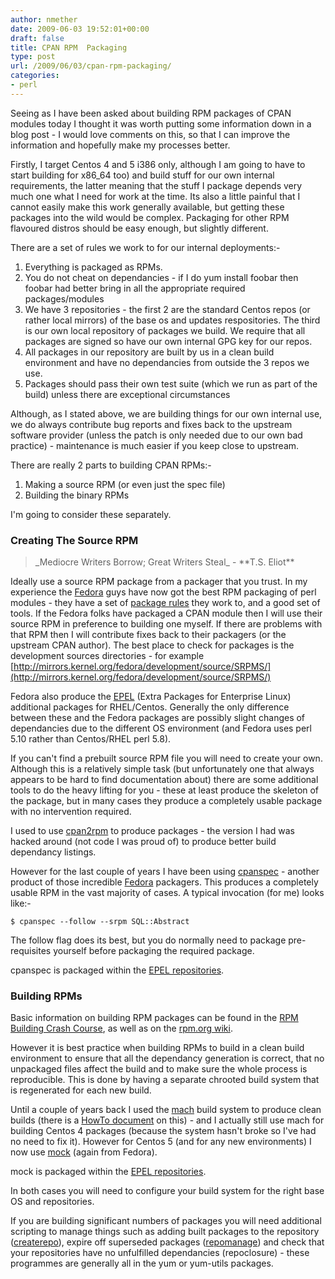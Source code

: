 ```yaml
---
author: nmether
date: 2009-06-03 19:52:01+00:00
draft: false
title: CPAN RPM  Packaging
type: post
url: /2009/06/03/cpan-rpm-packaging/
categories:
- perl
---
```


Seeing as I have been asked about building RPM packages of CPAN modules today
I thought it was worth putting some information down in a blog post - I would
love comments on this, so that I can improve the information and hopefully
make my processes better.

Firstly, I target Centos 4 and 5 i386 only, although I am going to have to
start building for x86_64 too) and build stuff for our own internal
requirements, the latter meaning that the stuff I package depends very much
one what I need for work at the time.  Its also a little painful that I cannot
easily make this work generally available, but getting these packages into the
wild would be complex.  Packaging for other RPM flavoured distros should be
easy enough, but slightly different.

There are a set of rules we work to for our internal deployments:-



1. Everything is packaged as RPMs.
2. You do not cheat on dependancies - if I do yum install foobar then foobar had better bring in all the appropriate required packages/modules
3. We have 3 repositories - the first 2 are the standard Centos repos (or rather local mirrors) of the base os and updates respositories.  The third is our own local repository of packages we build.  We require that all packages are signed so have our own internal GPG key for our repos.
4. All packages in our repository are built by us in a clean build environment and have no dependancies from outside the 3 repos we use.
5. Packages should pass their own test suite (which we run as part of the build) unless there are exceptional circumstances

Although, as I stated above, we are building things for our own internal use,
we do always contribute bug reports and fixes back to the upstream software
provider (unless the patch is only needed due to our own bad practice) -
maintenance is much easier if you keep close to upstream.

There are really 2 parts to building CPAN RPMs:-

1. Making a source RPM (or even just the spec file)
2. Building the binary RPMs

I'm going to consider these separately.


### Creating The Source RPM




<blockquote>_Mediocre Writers Borrow; Great Writers Steal_ - **T.S. Eliot**</blockquote>


Ideally use a source RPM package from a packager that you trust.  In my
experience the [Fedora](http://fedoraproject.org/) guys have now got the best
RPM packaging of perl modules - they have a set of [package
rules](https://fedoraproject.org/wiki/Packaging/Perl) they work to, and a good
set of tools.  If the Fedora folks have packaged a CPAN module then I will use
their source RPM in preference to building one myself.  If there are problems
with that RPM then I will contribute fixes back to their packagers (or the
upstream CPAN author).  The best place to check for packages is the
development sources directories - for example
[http://mirrors.kernel.org/fedora/development/source/SRPMS/](http://mirrors.kernel.org/fedora/development/source/SRPMS/)

Fedora also produce the [EPEL](https://fedoraproject.org/wiki/EPEL) (Extra
Packages for Enterprise Linux) additional packages for RHEL/Centos.  Generally
the only difference between these and the Fedora packages are possibly slight
changes of dependancies due to the different OS environment (and Fedora uses
perl 5.10 rather than Centos/RHEL perl 5.8).

If you can't find a prebuilt source RPM file you will need to create your own.
 Although this is a relatively simple task (but unfortunately one that always
appears to be hard to find documentation about) there are some additional
tools to do the heavy lifting for you - these at least produce the skeleton of
the package, but in many cases they produce a completely usable package with
no intervention required.

I used to use [cpan2rpm](http://perl.arix.com/cpan2rpm/) to produce packages -
the version I had was hacked around (not code I was proud of) to produce
better build dependancy listings.

However for the last couple of years I have been using
[cpanspec](http://cpanspec.sourceforge.net/) - another product of those
incredible [Fedora](http://fedoraproject.org/) packagers.  This produces a
completely usable RPM in the vast majority of cases.  A typical invocation
(for me) looks like:-


    $ cpanspec --follow --srpm SQL::Abstract


The follow flag does its best, but you do normally need to package
pre-requisites yourself before packaging the required package.

cpanspec is packaged within the [EPEL
repositories](https://fedoraproject.org/wiki/EPEL).


### Building RPMs


Basic information on building RPM packages can be found in the [RPM Building
Crash
Course](http://perso.b2b2c.ca/sarrazip/dev/rpm-building-crash-course.html), as
well as on the [rpm.org
wiki](http://www.rpm.org/wiki/Docs#PackagerDocumentation).

However it is best practice when building RPMs to build in a clean build
environment to ensure that all the dependancy generation is correct, that no
unpackaged files affect the build and to make sure the whole process is
reproducible.  This is done by having a separate chrooted build system that is
regenerated for each new build.

Until a couple of years back I used the
[mach](http://thomas.apestaart.org/projects/mach/) build system to produce
clean builds (there is a [HowTo
document](http://www.howtoforge.com/building-rpm-packages-in-a-chroot-environment-using-mach)
on this) - and I actually still use mach for building Centos 4 packages
(because the system hasn't broke so I've had no need to fix it).  However for
Centos 5 (and for any new environments) I now use
[mock](http://fedoraproject.org/wiki/Projects/Mock) (again from Fedora).

mock is packaged within the [EPEL
repositories](https://fedoraproject.org/wiki/EPEL).

In both cases you will need to configure your build system for the right base
OS and repositories.

If you are building significant numbers of packages you will need additional
scripting to manage things such as adding built packages to the repository
([createrepo](http://fedoraproject.org/wiki/Extras/CreateRepo)), expire off
superseded packages
([repomanage](http://skvidal.wordpress.com/2004/10/21/repomanage-among-other-things/))
and check that your repositories have no unfulfilled dependancies
(repoclosure) - these programmes are generally all in the yum or yum-utils
packages.
